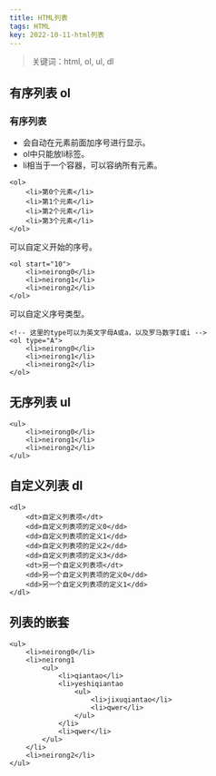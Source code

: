 ```yaml
---
title: HTML列表
tags: HTML
key: 2022-10-11-html列表
---
```

> 关键词：html, ol, ul, dl

## 有序列表 ol

### 有序列表

* 会自动在元素前面加序号进行显示。
* ol中只能放li标签。
* li相当于一个容器，可以容纳所有元素。

```
<ol>
    <li>第0个元素</li>
    <li>第1个元素</li>
    <li>第2个元素</li>
    <li>第3个元素</li>
</ol>
```

可以自定义开始的序号。

```
<ol start="10">
	<li>neirong0</li>
	<li>neirong1</li>
	<li>neirong2</li>
</ol>
```

可以自定义序号类型。

```
<!-- 这里的type可以为英文字母A或a，以及罗马数字I或i -->
<ol type="A">
	<li>neirong0</li>
	<li>neirong1</li>
	<li>neirong2</li>
</ol>
```

## 无序列表 ul

```
<ul>
	<li>neirong0</li>
	<li>neirong1</li>
	<li>neirong2</li>
</ul>
```

## 自定义列表 dl

```
<dl>
	<dt>自定义列表项</dt>
	<dd>自定义列表项的定义0</dd>
	<dd>自定义列表项的定义1</dd>
	<dd>自定义列表项的定义2</dd>
	<dd>自定义列表项的定义3</dd>
	<dt>另一个自定义列表项</dt>
	<dd>另一个自定义列表项的定义0</dd>
	<dd>另一个自定义列表项的定义1</dd>
</dl>
```

## 列表的嵌套

```
<ul>
	<li>neirong0</li>
	<li>neirong1
		<ul>
			<li>qiantao</li>
			<li>yeshiqiantao
				<ul>
					<li>jixuqiantao</li>
					<li>qwer</li>
				</ul>
			</li>
			<li>qwer</li>
		</ul>
	</li>
	<li>neirong2</li>
</ul>
```



